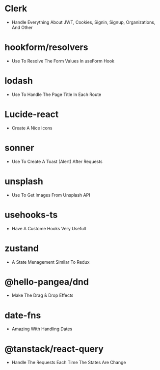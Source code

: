 # Clerk

-  Handle Everything About JWT, Cookies, Signin, Signup, Organizations, And Other

# hookform/resolvers

-  Use To Resolve The Form Values In useForm Hook

# lodash

-  Use To Handle The Page Title In Each Route

# Lucide-react

-  Create A Nice Icons

# sonner

-  Use To Create A Toast (Alert) After Requests

# unsplash

-  Use To Get Images From Unsplash API

# usehooks-ts

-  Have A Custome Hooks Very Usefull

# zustand

-  A State Menagement Similar To Redux

# @hello-pangea/dnd

-  Make The Drag & Drop Effects

# date-fns

-  Amazing With Handling Dates

# @tanstack/react-query

-  Handle The Requests Each Time The States Are Change

